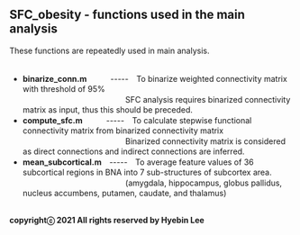 ## SFC_obesity - functions used in the main analysis ##
These functions are repeatedly used in main analysis.<br /><br />

- **binarize_conn.m**　　　-----　To binarize weighted connectivity matrix with threshold of 95%</br>
　　　　　　　　　　　　　SFC analysis requires binarized connectivity matrix as input, thus this should be preceded.<br />
- **compute_sfc.m**　　　-----　To calculate stepwise functional connectivity matrix from binarized connectivity matrix</br>
　　　　　　　　　　　　　Binarized connectivity matrix is considered as direct connections and indirect connections are inferred.</br>
- **mean_subcortical.m**　-----　To average feature values of 36 subcortical regions in BNA into 7 sub-structures of subcortex area.</br>
　　　　　　　　　　　　　(amygdala, hippocampus, globus pallidus, nucleus accumbens, putamen, caudate, and thalamus)<br /><br />

**copyrightⓒ 2021 All rights reserved by Hyebin Lee<br /><br />**
